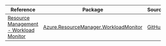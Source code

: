 | Reference | Package | Source |
|---|---|---|
|[Resource Management - Workload Monitor](resourcemanager.workloadmonitor-readme.md)|[Azure.ResourceManager.WorkloadMonitor](https://www.nuget.org/packages/Azure.ResourceManager.WorkloadMonitor)|[GitHub](https://github.com/Azure/azure-sdk-for-net/blob/main/sdk/workloadmonitor/Azure.ResourceManager.WorkloadMonitor)|
